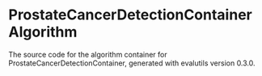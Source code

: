 # ProstateCancerDetectionContainer Algorithm

The source code for the algorithm container for
ProstateCancerDetectionContainer, generated with
evalutils version 0.3.0.

